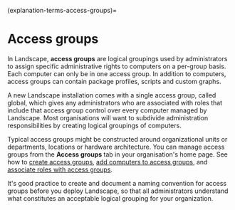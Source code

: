 (explanation-terms-access-groups)=
# Access groups

In Landscape, **access groups** are logical groupings used by administrators to assign specific administrative rights to computers on a per-group basis. Each computer can only be in one access group. In addition to computers, access groups can contain package profiles, scripts and custom graphs.

A new Landscape installation comes with a single access group, called global, which gives any administrators who are associated with roles that include that access group control over every computer managed by Landscape. Most organisations will want to subdivide administration responsibilities by creating logical groupings of computers.

Typical access groups might be constructed around organizational units or departments, locations or hardware architecture. You can manage access groups from the **Access groups** tab in your organisation's home page. See how to [create access groups](/docs/how-to-guides/web-portal/classic-web-portal/manage-access-groups#create-access-groups), [add computers to access groups](/docs/how-to-guides/web-portal/classic-web-portal/manage-access-groups#add-computers-to-access-groups), and [associate roles with access groups](/docs/how-to-guides/web-portal/classic-web-portal/manage-access-groups#associate-roles-with-access-groups). 

It's good practice to create and document a naming convention for access groups before you deploy Landscape, so that all administrators understand what constitutes an acceptable logical grouping for your organization.

